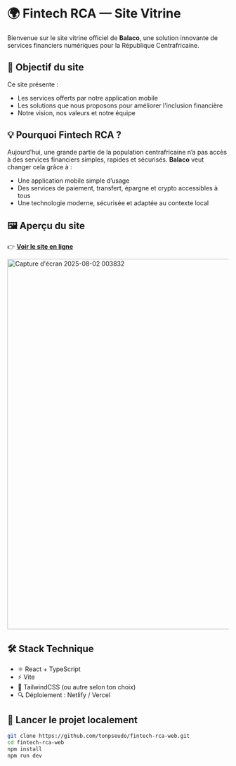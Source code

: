 # 🌍 Fintech RCA — Site Vitrine

Bienvenue sur le site vitrine officiel de **Balaco**, une solution innovante de services financiers numériques pour la République Centrafricaine.

## 🎯 Objectif du site

Ce site présente :
- Les services offerts par notre application mobile
- Les solutions que nous proposons pour améliorer l'inclusion financière
- Notre vision, nos valeurs et notre équipe

## 💡 Pourquoi Fintech RCA ?

Aujourd’hui, une grande partie de la population centrafricaine n’a pas accès à des services financiers simples, rapides et sécurisés. **Balaco** veut changer cela grâce à :
- Une application mobile simple d’usage
- Des services de paiement, transfert, épargne et crypto accessibles à tous
- Une technologie moderne, sécurisée et adaptée au contexte local

## 🖼️ Aperçu du site

👉 **[Voir le site en ligne]([https://tonlien.netlify.app](https://fintech-rca-mxzd1njba-maidous-projects.vercel.app/))** 


<img width="1839" height="843" alt="Capture d'écran 2025-08-02 003832" src="https://github.com/user-attachments/assets/f9b58490-af38-4baf-8bdf-6853807385c5" />



## 🛠️ Stack Technique

- ⚛️ React + TypeScript
- ⚡️ Vite
- 🎨 TailwindCSS (ou autre selon ton choix)
- 🔍 Déploiement : Netlify / Vercel

## 🧪 Lancer le projet localement

```bash
git clone https://github.com/tonpseudo/fintech-rca-web.git
cd fintech-rca-web
npm install
npm run dev
